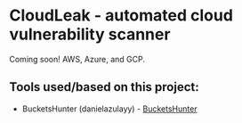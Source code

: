 # CloudLeak - automated cloud vulnerability scanner
Coming soon!
AWS, Azure, and GCP.



## Tools used/based on this project:
- BucketsHunter (danielazulayy) - [BucketsHunter](https://github.com/DanielAzulayy/BucketsHunter)
